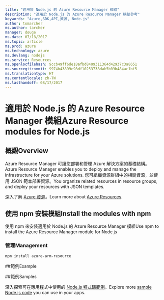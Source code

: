 ```yaml
---
title: "適用於 Node.js 的 Azure Resource Manager 模組"
description: "適用於 Node.js 的 Azure Resource Manager 模組參考"
keywords: "Azure,SDK,API,資源, Node.js"
author: tomarcher
ms.author: tarcher
manager: douge
ms.date: 07/18/2017
ms.topic: article
ms.prod: azure
ms.technology: azure
ms.devlang: nodejs
ms.service: Resources
ms.openlocfilehash: 9ccb49ff6de18afbd8409311364d42937c3a8651
ms.sourcegitcommit: 9974b43899e98df10253738dab5b09b484ac1bf5
ms.translationtype: HT
ms.contentlocale: zh-TW
ms.lasthandoff: 08/17/2017
---
```

# <a name="azure-resource-modules-for-nodejs"></a><span data-ttu-id="9b6a7-104">適用於 Node.js 的 Azure Resource Manager 模組</span><span class="sxs-lookup"><span data-stu-id="9b6a7-104">Azure Resource modules for Node.js</span></span>

## <a name="overview"></a><span data-ttu-id="9b6a7-105">概觀</span><span class="sxs-lookup"><span data-stu-id="9b6a7-105">Overview</span></span>

<span data-ttu-id="9b6a7-106">Azure Resource Manager 可讓您部署和管理 Azure 解決方案的基礎結構。</span><span class="sxs-lookup"><span data-stu-id="9b6a7-106">Azure Resource Manager enables you to deploy and manage the infrastructure for your Azure solutions.</span></span> <span data-ttu-id="9b6a7-107">您可組織資源群組中的相關資源，並使用 JSON 範本部署資源。</span><span class="sxs-lookup"><span data-stu-id="9b6a7-107">You organize related resources in resource groups, and deploy your resources with JSON templates.</span></span>

<span data-ttu-id="9b6a7-108">深入了解 [Azure 資源](https://docs.microsoft.com/azure/azure-resource-manager/)。</span><span class="sxs-lookup"><span data-stu-id="9b6a7-108">Learn more about [Azure Resources](https://docs.microsoft.com/azure/azure-resource-manager/).</span></span>

## <a name="install-the-modules-with-npm"></a><span data-ttu-id="9b6a7-109">使用 npm 安裝模組</span><span class="sxs-lookup"><span data-stu-id="9b6a7-109">Install the modules with npm</span></span>

<span data-ttu-id="9b6a7-110">使用 npm 來安裝適用於 Node.js 的 Azure Resource Manager 模組</span><span class="sxs-lookup"><span data-stu-id="9b6a7-110">Use npm to install the Azure Resource Manager module for Node.js</span></span>

### <a name="management"></a><span data-ttu-id="9b6a7-111">管理</span><span class="sxs-lookup"><span data-stu-id="9b6a7-111">Management</span></span>

```bash
npm install azure-arm-resource
```

##<a name="example"></a><span data-ttu-id="9b6a7-112">範例</span><span class="sxs-lookup"><span data-stu-id="9b6a7-112">Example</span></span>

##<a name="samples"></a><span data-ttu-id="9b6a7-113">範例</span><span class="sxs-lookup"><span data-stu-id="9b6a7-113">Samples</span></span>

<span data-ttu-id="9b6a7-114">深入探索可在應用程式中使用的 [Node.js 程式碼範例](https://azure.microsoft.com/resources/samples/?platform=nodejs)。</span><span class="sxs-lookup"><span data-stu-id="9b6a7-114">Explore more [sample Node.js code](https://azure.microsoft.com/resources/samples/?platform=nodejs) you can use in your apps.</span></span>